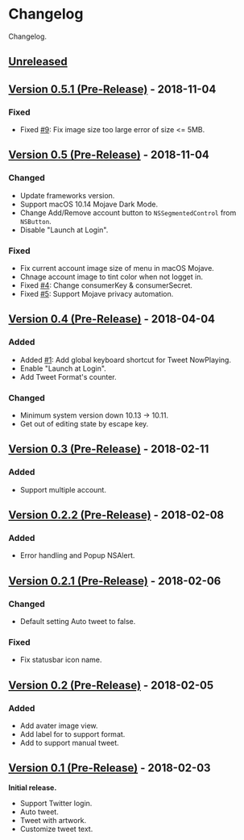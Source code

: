 # Changelog
Changelog.

## [Unreleased]


## [Version 0.5.1 (Pre-Release)][0.5.1] - 2018-11-04
### Fixed
* Fixed [#9]: Fix image size too large error of size <= 5MB.


## [Version 0.5 (Pre-Release)][0.5.0] - 2018-11-04
### Changed
* Update frameworks version.
* Support macOS 10.14 Mojave Dark Mode.
* Change Add/Remove account button to `NSSegmentedControl` from `NSButton`.
* Disable "Launch at Login".

### Fixed
* Fix current account image size of menu in macOS Mojave.
* Chnage account image to tint color when not logget in.
* Fixed [#4]: Change consumerKey & consumerSecret.
* Fixed [#5]: Support Mojave privacy automation.


## [Version 0.4 (Pre-Release)][0.4.0] - 2018-04-04
### Added
* Added [#1]: Add global keyboard shortcut for Tweet NowPlaying.
* Enable "Launch at Login".
* Add Tweet Format's counter.

### Changed
* Minimum system version down 10.13 -> 10.11.
* Get out of editing state by escape key.


## [Version 0.3 (Pre-Release)][0.3.0] - 2018-02-11
### Added
* Support multiple account.


## [Version 0.2.2 (Pre-Release)][0.2.2] - 2018-02-08
### Added
* Error handling and Popup NSAlert.


## [Version 0.2.1 (Pre-Release)][0.2.1] - 2018-02-06
### Changed
* Default setting Auto tweet to false.

### Fixed
* Fix statusbar icon name.


## [Version 0.2 (Pre-Release)][0.2.0] - 2018-02-05
### Added
* Add avater image view.
* Add label for to support format.
* Add to support manual tweet.


## [Version 0.1 (Pre-Release)][0.1.0] - 2018-02-03
**Initial release.**
* Support Twitter login.
* Auto tweet.
* Tweet with artwork.
* Customize tweet text.

[#9]: https://github.com/kPherox/NowPlayingTweet/issues/9
[#5]: https://github.com/kPherox/NowPlayingTweet/issues/5
[#4]: https://github.com/kPherox/NowPlayingTweet/issues/4
[#1]: https://github.com/kPherox/NowPlayingTweet/issues/1

[Unreleased]: https://github.com/kPherox/NowPlayingTweet/compare/0.5.1...master
[0.5.1]: https://github.com/kPherox/NowPlayingTweet/compare/0.5.0...0.5.1
[0.5.0]: https://github.com/kPherox/NowPlayingTweet/compare/0.4.0...0.5.0
[0.4.0]: https://github.com/kPherox/NowPlayingTweet/compare/0.3.0...0.4.0
[0.3.0]: https://github.com/kPherox/NowPlayingTweet/compare/0.2.2...0.3.0
[0.2.2]: https://github.com/kPherox/NowPlayingTweet/compare/0.2.1...0.2.2
[0.2.1]: https://github.com/kPherox/NowPlayingTweet/compare/0.2.0...0.2.1
[0.2.0]: https://github.com/kPherox/NowPlayingTweet/compare/0.1.0...0.2.0
[0.1.0]: https://github.com/kPherox/NowPlayingTweet/compare/a7bdeb...0.1.0

